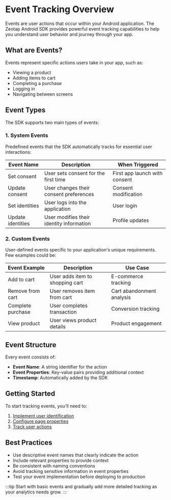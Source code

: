 # Event Tracking Overview

Events are user actions that occur within your Android application. The Zeotap Android SDK provides powerful event tracking capabilities to help you understand user behavior and journey through your app.

## What are Events?

Events represent specific actions users take in your app, such as:
- Viewing a product
- Adding items to cart
- Completing a purchase
- Logging in
- Navigating between screens

## Event Types

The SDK supports two main types of events:

### 1. System Events
Predefined events that the SDK automatically tracks for essential user interactions:

| Event Name | Description | When Triggered |
|------------|-------------|----------------|
| Set consent | User sets consent for the first time | First app launch with consent |
| Update consent | User changes their consent preferences | Consent modification |
| Set identities | User logs into the application | User login |
| Update identities | User modifies their identity information | Profile updates |

### 2. Custom Events
User-defined events specific to your application's unique requirements. Few examples could be:

| Event Example | Description | Use Case |
|---------------|-------------|----------|
| Add to cart | User adds item to shopping cart | E-commerce tracking |
| Remove from cart | User removes item from cart | Cart abandonment analysis |
| Complete purchase | User completes transaction | Conversion tracking |
| View product | User views product details | Product engagement |

## Event Structure

Every event consists of:

- **Event Name**: A string identifier for the action
- **Event Properties**: Key-value pairs providing additional context
- **Timestamp**: Automatically added by the SDK

## Getting Started

To start tracking events, you'll need to:

1. [Implement user identification](./user-identification)
2. [Configure page properties](./page-tracking) 
3. [Track user actions](./user-actions)


## Best Practices

- Use descriptive event names that clearly indicate the action
- Include relevant properties to provide context
- Be consistent with naming conventions
- Avoid tracking sensitive information in event properties
- Test your event implementation before deploying to production

:::tip
Start with basic events and gradually add more detailed tracking as your analytics needs grow.
:::